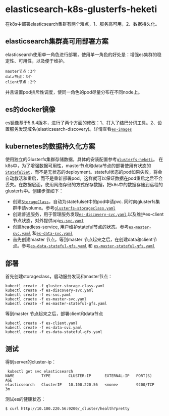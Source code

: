 # elasticsearch-k8s-glusterfs-heketi
在k8s中部署elasticsearch集群有两个难点，1、服务高可用，2、数据持久化。

## elasticsearch集群高可用部署方案
elasticsearch使用单一角色进行部署，使用单一角色的好处是：增强es集群的稳定性、可用性，以及便于维护。
```
master节点：3个
data节点：3个
client节点：2个
```
并且设置pod排斥性调度，使同一角色的pod尽量分布在不同node上。

## es的docker镜像
es镜像基于5.6.4版本，进行了两个方面的修改：1、打入了结巴分词工具。2、设置服务发现域名(elasticsearch-discovery)。详情查看[`es-images`](es-images)

## kubernetes的数据持久化方案
使用独立的Glusterfs集群存储数据，具体的安装配置参考[`glusterfs-heketi`](glusterfs-heketi)。
在k8s中，为了增强数据可用性，master节点和data节点的部署使用有状态的[`StatefulSet`](https://kubernetes.io/docs/concepts/abstractions/controllers/statefulsets/)，而不是无状态的deployment。stateful状态的pod如果失败，将会自动救活和重启，而不是重新部署pod。这样就可以保证数据在pod重启之后不会丢失。在数据层面，使用网络存储的方式保存数据，把k8s中的数据存储到远程的glusterfs中。创建步骤如下：
- 创建[`StorageClass`](http://blog.kubernetes.io/2016/10/dynamic-provisioning-and-storage-in-kubernetes.html)，自动为statefulset中的pod申请pvc. 同时向glusterfs集群申请volume。参考[`glusterfs-storageclass.yaml`](gluster-storage-class.yaml)
- 创建普通服务，用于管理服务发现[`es-discovery-svc.yaml`](es-discovery-svc.yaml),以及维护es-client节点状态，对外提供api[`es-svc.yaml`](es-svc.yaml)
- 创建headless-service, 用户维护stateful节点的状态。参考[`es-master-svc.yaml`](es-master-svc.yaml) 和[`es-data-svc.yaml`](es-data-svc.yaml)
- 首先创建master 节点，等到master 节点起来之后，在创建data和client节点。参考[`es-data-stateful-gfs.yaml`](es-data-stateful-gfs.yaml) 和 [`es-master-stateful-gfs.yaml`](es-master-stateful-gfs.yaml)

## 部署
首先创建storageclass，启动服务发现和master节点：
```
kubectl create -f gluster-storage-class.yaml
kubectl create -f es-discovery-svc.yaml
kubectl create -f es-svc.yaml
kubectl craete -f es-master-svc.yaml
kubectl create -f es-master-stateful-gfs.yaml
```
等到master 节点起来之后，部署client和data节点
```
kubectl create -f es-client.yaml
kubectl create -f es-data-svc.yaml
kubectl create -f es-data-stateful-gfs.yaml
```
## 测试
得到server的cluster-ip：
```
 kubectl get svc elasticsearch
NAME            TYPE        CLUSTER-IP      EXTERNAL-IP   PORT(S)    AGE
elasticsearch   ClusterIP   10.100.220.56   <none>        9200/TCP   3m
```
测试es的健康状态：
```
$ curl http://10.100.220.56:9200/_cluster/health?pretty

```

